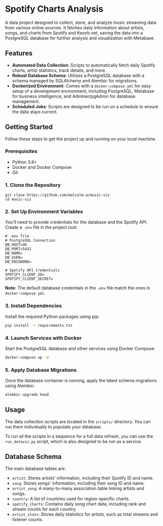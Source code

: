 # Spotify Charts Analysis

A data project designed to collect, store, and analyze music streaming data from various online sources. It fetches daily information about artists, songs, and charts from Spotify and Kworb.net, saving the data into a PostgreSQL database for further analysis and visualization with Metabase.

## Features

- **Automated Data Collection**: Scripts to automatically fetch daily Spotify charts, artist statistics, track details, and more.
- **Robust Database Schema**: Utilizes a PostgreSQL database with a schema managed by SQLAlchemy and Alembic for migrations.
- **Dockerized Environment**: Comes with a `docker-compose.yml` for easy setup of a development environment, including PostgreSQL, Metabase for business intelligence, and Adminer/pgAdmin for database management.
- **Scheduled Jobs**: Scripts are designed to be run on a schedule to ensure the data stays current.

## Getting Started

Follow these steps to get the project up and running on your local machine.

### Prerequisites

- Python 3.8+
- Docker and Docker Compose
- Git

### 1. Clone the Repository

```sh[
git clone https://github.com/malcolm-a/music-viz
cd music-viz
```

### 2. Set Up Environment Variables

You'll need to provide credentials for the database and the Spotify API. Create a `.env` file in the project root:

```env
# .env file
# PostgreSQL Connection
DB_HOST=db
DB_PORT=5432
DB_NAME=
DB_USER=
DB_PASSWORD=

# Spotify API Credentials
SPOTIFY_CLIENT_ID=
SPOTIFY_CLIENT_SECRET=
```
**Note**: The default database credentials in the `.env` file match the ones in `docker-compose.yml`.

### 3. Install Dependencies

Install the required Python packages using pip:

```sh
pip install -r requirements.txt
```

### 4. Launch Services with Docker

Start the PostgreSQL database and other services using Docker Compose:

```sh
docker-compose up -d
```

### 5. Apply Database Migrations

Once the database container is running, apply the latest schema migrations using Alembic:

```sh
alembic upgrade head
```

## Usage

The data collection scripts are located in the `scripts/` directory. You can run them individually to populate your database.

To run all the scripts in a sequence for a full data refresh, you can use the `run_dataviz.py` script, which is also designed to be run as a service.

## Database Schema

The main database tables are:

- `artist`: Stores artists' information, including their Spotify ID and name.
- `song`: Stores songs' information, including their song ID and name.
- `artist_song`: A many-to-many association table linking artists and songs.
- `country`: A list of countries used for region-specific charts.
- `spotify_charts`: Contains daily song chart data, including rank and stream counts for each country.
- `artist_stats`: Stores daily statistics for artists, such as total streams and listener counts.
